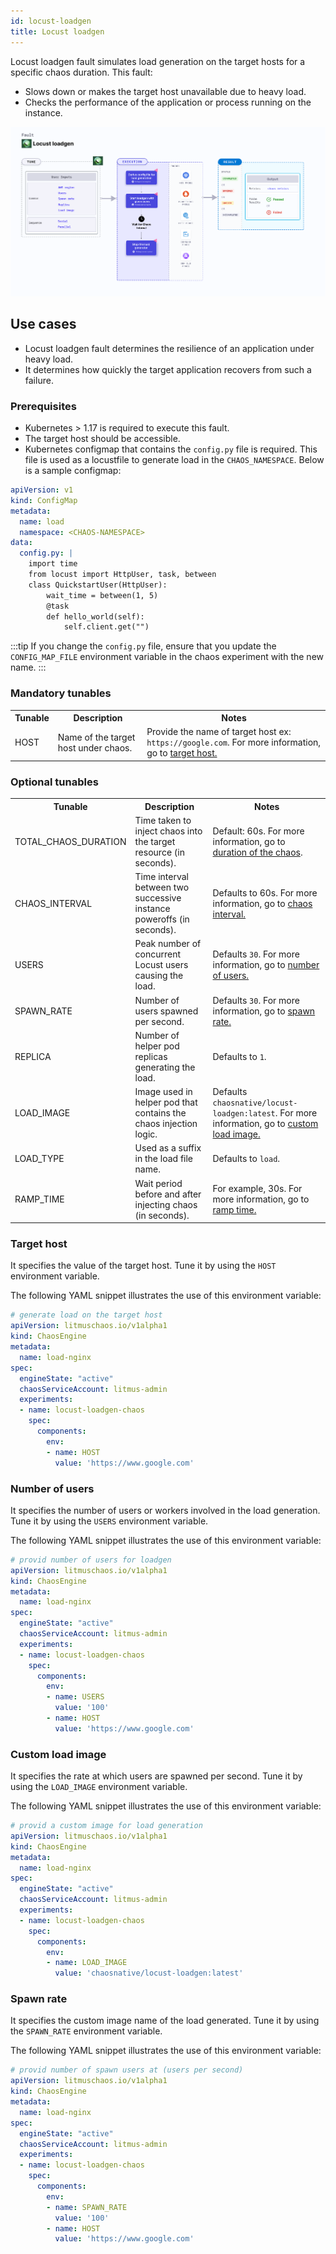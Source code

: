 ```yaml
---
id: locust-loadgen
title: Locust loadgen
---
```

Locust loadgen fault simulates load generation on the target hosts for a specific chaos duration. This fault:
- Slows down or makes the target host unavailable due to heavy load.
- Checks the performance of the application or process running on the instance.

![Locust Loadgen Chaos](./static/images/locust-loadgen-chaos.png)

## Use cases
- Locust loadgen fault determines the resilience of an application under heavy load. 
- It determines how quickly the target application recovers from such a failure. 

### Prerequisites
- Kubernetes > 1.17 is required to execute this fault.
- The target host should be accessible.
- Kubernetes configmap that contains the `config.py` file is required. This file is used as a locustfile to generate load in the `CHAOS_NAMESPACE`. Below is a sample configmap:

```yaml
apiVersion: v1
kind: ConfigMap
metadata:
  name: load
  namespace: <CHAOS-NAMESPACE>
data:
  config.py: |
    import time
    from locust import HttpUser, task, between
    class QuickstartUser(HttpUser):
        wait_time = between(1, 5)
        @task
        def hello_world(self):
            self.client.get("")
```

:::tip
If you change the `config.py` file, ensure that you update the `CONFIG_MAP_FILE` environment variable in the chaos experiment with the new name.
:::


### Mandatory tunables

   <table>
        <tr>
            <th> Tunable </th>
            <th> Description </th>
            <th> Notes </th>
        </tr>
        <tr>
            <td> HOST </td>
            <td> Name of the target host under chaos. </td>
            <td> Provide the name of target host ex: <code>https://google.com</code>. For more information, go to <a href="#target-host"> target host.</a></td>
        </tr>
    </table>

### Optional tunables
   <table>
        <tr>
            <th> Tunable </th>
            <th> Description </th>
            <th> Notes </th>
        </tr>
        <tr>
            <td> TOTAL_CHAOS_DURATION </td>
            <td> Time taken to inject chaos into the target resource (in seconds). </td>
            <td> Default: 60s. For more information, go to <a href="/docs/chaos-engineering/technical-reference/chaos-faults/common-tunables-for-all-faults#duration-of-the-chaos">duration of the chaos</a>.</td>
        </tr>
        <tr>
            <td> CHAOS_INTERVAL </td>
            <td> Time interval between two successive instance poweroffs (in seconds). </td>
            <td> Defaults to 60s. For more information, go to <a href="/docs/chaos-engineering/technical-reference/chaos-faults/common-tunables-for-all-faults#chaos-interval"> chaos interval.</a></td>
        </tr>
        <tr>
            <td> USERS </td>
            <td> Peak number of concurrent Locust users causing the load. </td>
            <td> Defaults <code>30</code>. For more information, go to <a href="#number-of-users"> number of users.</a></td>
        </tr>
        <tr>
            <td> SPAWN_RATE </td>
            <td> Number of users spawned per second.</td>
            <td> Defaults <code>30</code>. For more information, go to <a href="#spawn-rate"> spawn rate.</a></td>
        </tr>
        <tr>
            <td> REPLICA </td>
            <td> Number of helper pod replicas generating the load. </td>
            <td> Defaults to <code>1</code>. </td>
        </tr>
        <tr>
            <td> LOAD_IMAGE </td>
            <td> Image used in helper pod that contains the chaos injection logic. </td>
            <td> Defaults <code>chaosnative/locust-loadgen:latest</code>. For more information, go to <a href="#custom-load-image"> custom load image.</a></td>
        </tr>
        <tr>
            <td> LOAD_TYPE </td>
            <td> Used as a suffix in the load file name. </td>
            <td> Defaults to <code>load</code>. </td>
        </tr>
        <tr>
            <td> RAMP_TIME </td>
            <td> Wait period before and after injecting chaos (in seconds). </td>
            <td> For example, 30s. For more information, go to <a href="/docs/chaos-engineering/technical-reference/chaos-faults/common-tunables-for-all-faults#ramp-time"> ramp time.</a></td>
        </tr>
    </table>


### Target host

It specifies the value of the target host. Tune it by using the `HOST` environment variable.

The following YAML snippet illustrates the use of this environment variable:

[embedmd]:# (./static/manifests/locust-loadgen-chaos/host.yaml yaml)
```yaml
# generate load on the target host
apiVersion: litmuschaos.io/v1alpha1
kind: ChaosEngine
metadata:
  name: load-nginx
spec:
  engineState: "active"
  chaosServiceAccount: litmus-admin
  experiments:
  - name: locust-loadgen-chaos
    spec:
      components:
        env:
        - name: HOST
          value: 'https://www.google.com'
```

### Number of users

It specifies the number of users or workers involved in the load generation. Tune it by using the `USERS` environment variable.

The following YAML snippet illustrates the use of this environment variable:

[embedmd]:# (./static/manifests/locust-loadgen-chaos/users.yaml yaml)
```yaml
# provid number of users for loadgen
apiVersion: litmuschaos.io/v1alpha1
kind: ChaosEngine
metadata:
  name: load-nginx
spec:
  engineState: "active"
  chaosServiceAccount: litmus-admin
  experiments:
  - name: locust-loadgen-chaos
    spec:
      components:
        env:
        - name: USERS
          value: '100'
        - name: HOST
          value: 'https://www.google.com'
```

### Custom load image

It specifies the rate at which users are spawned per second. Tune it by using the `LOAD_IMAGE` environment variable.

The following YAML snippet illustrates the use of this environment variable:

[embedmd]:# (./static/manifests/locust-loadgen-chaos/load-image.yaml yaml)
```yaml
# provid a custom image for load generation
apiVersion: litmuschaos.io/v1alpha1
kind: ChaosEngine
metadata:
  name: load-nginx
spec:
  engineState: "active"
  chaosServiceAccount: litmus-admin
  experiments:
  - name: locust-loadgen-chaos
    spec:
      components:
        env:
        - name: LOAD_IMAGE
          value: 'chaosnative/locust-loadgen:latest'
```

### Spawn rate

It specifies the custom image name of the load generated. Tune it by using the `SPAWN_RATE` environment variable.

The following YAML snippet illustrates the use of this environment variable:

[embedmd]:# (./static/manifests/locust-loadgen-chaos/spawn-rate.yaml yaml)
```yaml
# provid number of spawn users at (users per second)
apiVersion: litmuschaos.io/v1alpha1
kind: ChaosEngine
metadata:
  name: load-nginx
spec:
  engineState: "active"
  chaosServiceAccount: litmus-admin
  experiments:
  - name: locust-loadgen-chaos
    spec:
      components:
        env:
        - name: SPAWN_RATE
          value: '100'
        - name: HOST
          value: 'https://www.google.com'
```
